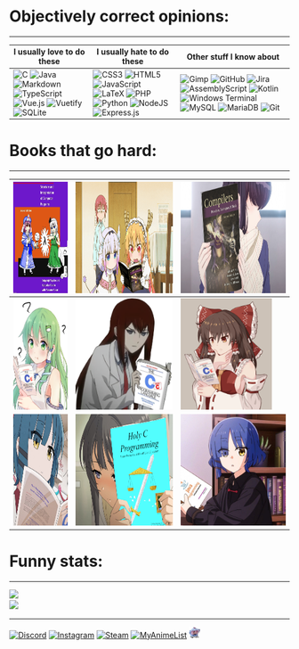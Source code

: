 # Objectively correct opinions:

---

| I usually love to do these                                                                                                                                                                                                                                                                                                                                                                                                                                                                                                                                                                                                                                                                                                                                                                                                                                                                                 | I usually hate to do these                                                                                                                                                                                                                                                                                                                                                                                                                                                                                                                                                                                                                                                                                                                                                                                                                                                                           | Other stuff I know about                                                                                                                                                                                                                                                                                                                                                                                                                                                                                                                                                                                                                                                                                                                                                                                                                                                                                                                                                                                                                   |
|------------------------------------------------------------------------------------------------------------------------------------------------------------------------------------------------------------------------------------------------------------------------------------------------------------------------------------------------------------------------------------------------------------------------------------------------------------------------------------------------------------------------------------------------------------------------------------------------------------------------------------------------------------------------------------------------------------------------------------------------------------------------------------------------------------------------------------------------------------------------------------------------------------|------------------------------------------------------------------------------------------------------------------------------------------------------------------------------------------------------------------------------------------------------------------------------------------------------------------------------------------------------------------------------------------------------------------------------------------------------------------------------------------------------------------------------------------------------------------------------------------------------------------------------------------------------------------------------------------------------------------------------------------------------------------------------------------------------------------------------------------------------------------------------------------------------|--------------------------------------------------------------------------------------------------------------------------------------------------------------------------------------------------------------------------------------------------------------------------------------------------------------------------------------------------------------------------------------------------------------------------------------------------------------------------------------------------------------------------------------------------------------------------------------------------------------------------------------------------------------------------------------------------------------------------------------------------------------------------------------------------------------------------------------------------------------------------------------------------------------------------------------------------------------------------------------------------------------------------------------------|
| ![C](https://img.shields.io/badge/c-%2300599C.svg?style=for-the-badge&logo=c&logoColor=white) ![Java](https://img.shields.io/badge/java-%23ED8B00.svg?style=for-the-badge&logo=openjdk&logoColor=white) ![Markdown](https://img.shields.io/badge/markdown-%23000000.svg?style=for-the-badge&logo=markdown&logoColor=white) ![TypeScript](https://img.shields.io/badge/typescript-%23007ACC.svg?style=for-the-badge&logo=typescript&logoColor=white) ![Vue.js](https://img.shields.io/badge/vue.js-%2335495e.svg?style=for-the-badge&logo=vuedotjs&logoColor=%234FC08D) ![Vuetify](https://img.shields.io/badge/Vuetify-1867C0?style=for-the-badge&logo=vuetify&logoColor=AEDDFF) ![SQLite](https://img.shields.io/badge/sqlite-%2307405e.svg?style=for-the-badge&logo=sqlite&logoColor=white) | ![CSS3](https://img.shields.io/badge/css3-%231572B6.svg?style=for-the-badge&logo=css3&logoColor=white) ![HTML5](https://img.shields.io/badge/html5-%23E34F26.svg?style=for-the-badge&logo=html5&logoColor=white) ![JavaScript](https://img.shields.io/badge/javascript-%23323330.svg?style=for-the-badge&logo=javascript&logoColor=%23F7DF1E) ![LaTeX](https://img.shields.io/badge/latex-%23008080.svg?style=for-the-badge&logo=latex&logoColor=white) ![PHP](https://img.shields.io/badge/php-%23777BB4.svg?style=for-the-badge&logo=php&logoColor=white) ![Python](https://img.shields.io/badge/python-3670A0?style=for-the-badge&logo=python&logoColor=ffdd54) ![NodeJS](https://img.shields.io/badge/node.js-6DA55F?style=for-the-badge&logo=node.js&logoColor=white) ![Express.js](https://img.shields.io/badge/express.js-%23404d59.svg?style=for-the-badge&logo=express&logoColor=%2361DAFB) | ![Gimp](https://img.shields.io/badge/Gimp-657D8B?style=for-the-badge&logo=gimp&logoColor=FFFFFF) ![GitHub](https://img.shields.io/badge/github-%23121011.svg?style=for-the-badge&logo=github&logoColor=white) ![Jira](https://img.shields.io/badge/jira-%230A0FFF.svg?style=for-the-badge&logo=jira&logoColor=white) ![AssemblyScript](https://img.shields.io/badge/assembly%20script-%23000000.svg?style=for-the-badge&logo=assemblyscript&logoColor=white) ![Kotlin](https://img.shields.io/badge/kotlin-%237F52FF.svg?style=for-the-badge&logo=kotlin&logoColor=white) ![Windows Terminal](https://img.shields.io/badge/Windows%20Terminal-%234D4D4D.svg?style=for-the-badge&logo=windows-terminal&logoColor=white) ![MySQL](https://img.shields.io/badge/mysql-4479A1.svg?style=for-the-badge&logo=mysql&logoColor=white) ![MariaDB](https://img.shields.io/badge/MariaDB-003545?style=for-the-badge&logo=mariadb&logoColor=white) ![Git](https://img.shields.io/badge/git-%23F05033.svg?style=for-the-badge&logo=git&logoColor=white) |

# Books that go hard:

---

| <img src="img/animegirlswithprogrammingbooks/ae950614154d980eec02d5712d737921c2d01018a7f8791f9d6280e5a4658c3a_1.jpg" height="200"> | <img src="img/animegirlswithprogrammingbooks/Tohru_Kanna_Kobayashi_Excited_for_Dragon_book.png" height="200">         | <img src="img/animegirlswithprogrammingbooks/Komi_holding_Compilers.jpg" height="200">       |
|------------------------------------------------------------------------------------------------------------------------------------|-----------------------------------------------------------------------------------------------------------------------|----------------------------------------------------------------------------------------------|
| <img src="img/animegirlswithprogrammingbooks/Kochiya_Sanae_Holding_C_Programming_Language.png" height="200">                       | <img src="img/animegirlswithprogrammingbooks/Makise_Kurisu_Holding_C_Programming_Language.png" height="200">          | <img src="img/animegirlswithprogrammingbooks/reimu_ansi_c.png" height="200">                 |
| <img src="img/animegirlswithprogrammingbooks/Ryo_Yamada_Holding_C_Book.jpg" height="200">                                          | <img src="img/animegirlswithprogrammingbooks/Sakurajima_Mai_Holding_The_HolyC_Programming_Language.jpg" height="200"> | <img src="img/animegirlswithprogrammingbooks/Ryo_Yamada_Holding_Java_Book.jpg" height="200"> |

# Funny stats:

---

![](https://github-contributor-stats.vercel.app/api?username=Zetsuboushii&limit=5&theme=tokyonight&combine_all_yearly_contributions=true)
<br>
![](https://github-readme-streak-stats.herokuapp.com/?user=Zetsuboushii&theme=tokyonight&hide_border=true)

---
[![Discord](https://img.shields.io/badge/Discord-%237289DA.svg?logo=discord&logoColor=white)](https://discordapp.com/users/406094506509991936) [![Instagram](https://img.shields.io/badge/Instagram-%23E4405F.svg?logo=Instagram&logoColor=white)](https://instagram.com/zetsuboushii) [![Steam](https://img.shields.io/badge/Steam-%237289DA.svg?logo=steam&logoColor=white)](https://steamcommunity.com/id/zetsuboushii/) [![MyAnimeList](https://img.shields.io/badge/MyAnimeList-%237289DA.svg?logo=myanimelist&logoColor=white)](https://myanimelist.net/profile/Zetsuboushi) <img src="img/yuyuko_thinking.webp" height="20">
